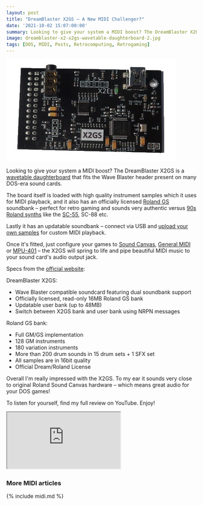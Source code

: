 ```yaml
---
layout: post
title: "DreamBlaster X2GS – A New MIDI Challenger?"
date: '2021-10-02 15:07:00:00'
summary: Looking to give your system a MIDI boost? The DreamBlaster X2GS fits the Wave Blaster header present on many DOS-era sound cards ...
image: dreamblaster-x2-x2gs-wavetable-daughterboard-2.jpg
tags: [DOS, MIDI, Posts, Retrocomputing, Retrogaming]
---
```


![](/img/posts/dreamblaster-x2-x2gs-wavetable-daughterboard.jpg)

Looking to give your system a MIDI boost? The DreamBlaster X2GS is a <a href="https://en.wikipedia.org/wiki/Creative_Wave_Blaster" target="_blank">wavetable daughterboard</a> that fits the Wave Blaster header present on many DOS-era sound cards.

The board itself is loaded with high quality instrument samples which it uses for MIDI playback, and it also has an officially licensed <a href="https://en.wikipedia.org/wiki/Roland_GS" target="_blank">Roland GS</a> soundbank – perfect for retro gaming and sounds very authentic versus <a href="https://en.wikipedia.org/wiki/Roland_Sound_Canvas" target="_blank">90s Roland synths</a> like the <a href="https://en.wikipedia.org/wiki/Roland_SC-55" target="_blank">SC-55</a>, SC-88 etc.

Lastly it has an updatable soundbank – connect via USB and <a href="https://serdaco.com/downloads/X2/X2_Documentation/DreamBlaster%20X2%20User%20Manual.pdf" target="_blank">upload your own samples</a> for custom MIDI playback.

Once it's fitted, just configure your games to <a href="https://en.wikipedia.org/wiki/Roland_Sound_Canvas" target="_blank">Sound Canvas</a>, <a href="https://en.wikipedia.org/wiki/General_MIDI" target="_blank">General MIDI</a> or <a href="https://en.wikipedia.org/wiki/MPU-401" target="_blank">MPU-401</a> – the X2GS will spring to life and pipe beautiful MIDI music to your sound card's audio output jack.

Specs from the <a href="https://www.serdashop.com/X2GS" target="_blank">official website</a>:

DreamBlaster X2GS:
* Wave Blaster compatible soundcard featuring dual soundbank support
* Officially licensed, read-only 16MB Roland GS bank
* Updatable user bank (up to 48MB)
* Switch between X2GS bank and user bank using NRPN messages

Roland GS bank:
* Full GM/GS implementation
* 128 GM instruments
* 180 variation instruments
* More than 200 drum sounds in 15 drum sets + 1 SFX set
* All samples are in 16bit quality
* Official Dream/Roland License

Overall I'm really impressed with the X2GS. To my ear it sounds very close to original Roland Sound Canvas hardware – which means great audio for your DOS games!

To listen for yourself, find my full review on YouTube. Enjoy!

<div class="youtube-container">
<iframe src="https://www.youtube.com/embed/5Zht_r96ulk?rel=0" 
allowfullscreen class="youtube-video"></iframe>
</div> 


### More MIDI articles

{% include midi.md %}



